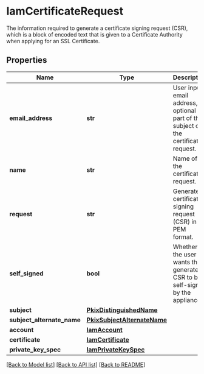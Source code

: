 # IamCertificateRequest

The information required to generate a certificate signing request (CSR), which is a block of encoded text that is given to a Certificate Authority when applying for an SSL Certificate. 
## Properties
Name | Type | Description | Notes
------------ | ------------- | ------------- | -------------
**email_address** | **str** | User input email address, an optional part of the subject of the certificate request.   | [optional] 
**name** | **str** | Name of the certificate request.   | [optional] 
**request** | **str** | Generated certificate signing request (CSR) in PEM format.   | [optional] [readonly] 
**self_signed** | **bool** | Whether the user wants the generated CSR to be self-signed by the appliance.   | [optional] 
**subject** | [**PkixDistinguishedName**](PkixDistinguishedName.md) |  | [optional] 
**subject_alternate_name** | [**PkixSubjectAlternateName**](PkixSubjectAlternateName.md) |  | [optional] 
**account** | [**IamAccount**](.md) |  | [optional] 
**certificate** | [**IamCertificate**](.md) |  | [optional] 
**private_key_spec** | [**IamPrivateKeySpec**](.md) |  | [optional] 

[[Back to Model list]](../README.md#documentation-for-models) [[Back to API list]](../README.md#documentation-for-api-endpoints) [[Back to README]](../README.md)


